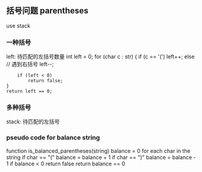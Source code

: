 ## 括号问题 parentheses
  use stack

### 一种括号
  left: 待匹配的左括号数量
    int left = 0;
    for (char c : str) {
        if (c == '(')
            left++;
        else // 遇到右括号
            left--;

        if (left < 0)
            return false;
    }
    return left == 0;

### 多种括号
  stack: 待匹配的左括号

### pseudo code for balance string
function is_balanced_parentheses(string)
    balance = 0
    for each char in the string
        if char == "("
            balance = balance + 1
        if char == ")"
            balance = balance - 1
        if balance < 0
            return false
    return balance == 0

